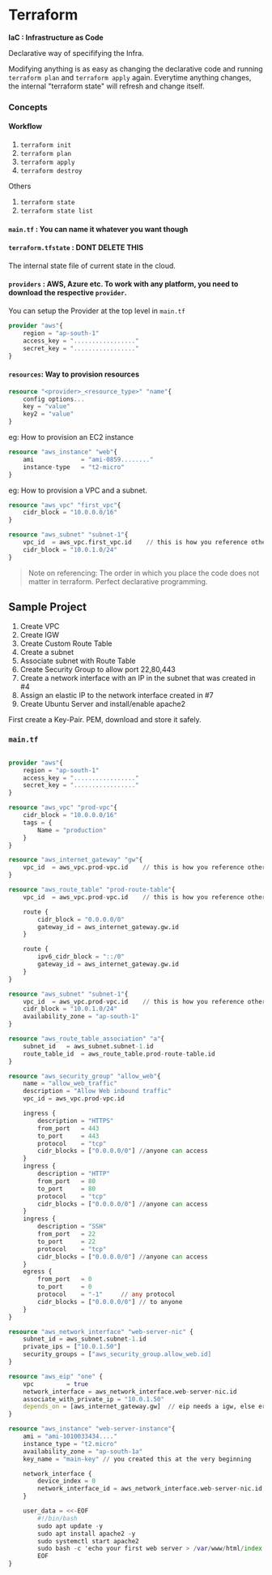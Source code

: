 # Terraform

**IaC : Infrastructure as Code**

Declarative way of specififying the Infra.

Modifying anything is as easy as changing the declarative code and running `terraform plan` and `terraform apply` again. Everytime anything changes, the internal "terraform state" will refresh and change itself.

### Concepts

#### Workflow
1. `terraform init`
2. `terraform plan`
3. `terraform apply`
4. `terraform destroy`

Others
1. `terraform state`
2. `terraform state list`

#### `main.tf` : You can name it whatever you want though

#### `terraform.tfstate` : DONT DELETE THIS
The internal state file of current state in the cloud.

#### `providers` : AWS, Azure etc. To work with any platform, you need to download the respective `provider`.

You can setup the Provider at the top level in `main.tf`

```tf
provider "aws"{
	region = "ap-south-1"
	access_key = "................."
	secret_key = "................."
}
```

#### `resources`: Way to provision resources

```tf
resource "<provider>_<resource_type>" "name"{
    config options...
	key = "value"
	key2 = "value"
}
```

eg: How to provision an EC2 instance
```tf
resource "aws_instance" "web"{
	ami				= "ami-0859........"
	instance-type	= "t2-micro"
}
```

eg: How to provision a VPC and a subnet.
```tf
resource "aws_vpc" "first_vpc"{
	cidr_block = "10.0.0.0/16"
}

resource "aws_subnet" "subnet-1"{
	vpc_id	= aws_vpc.first_vpc.id    // this is how you reference other resources
	cidr_block = "10.0.1.0/24"
}
```

> Note on referencing: The order in which you place the code does not matter in terraform. Perfect declarative programming.


## Sample Project

1. Create VPC
2. Create IGW
3. Create Custom Route Table
4. Create a subnet
5. Associate subnet with Route Table
6. Create Security Group to allow port 22,80,443
7. Create a network interface with an IP in the subnet that was created in #4
8. Assign an elastic IP to the network interface created in #7
9. Create Ubuntu Server and install/enable apache2


First create a Key-Pair. PEM, download and store it safely.


### `main.tf`

```tf

provider "aws"{
	region = "ap-south-1"
	access_key = "................."
	secret_key = "................."
}

resource "aws_vpc" "prod-vpc"{
	cidr_block = "10.0.0.0/16"
	tags = {
		Name = "production"
	}
}

resource "aws_internet_gateway" "gw"{
	vpc_id	= aws_vpc.prod-vpc.id    // this is how you reference other resources
}

resource "aws_route_table" "prod-route-table"{
	vpc_id	= aws_vpc.prod-vpc.id    // this is how you reference other resources

	route {
		cidr_block = "0.0.0.0/0"
		gateway_id = aws_internet_gateway.gw.id
	}

	route {
		ipv6_cidr_block = "::/0"
		gateway_id = aws_internet_gateway.gw.id
	}
}

resource "aws_subnet" "subnet-1"{
	vpc_id	= aws_vpc.prod-vpc.id    // this is how you reference other resources
	cidr_block = "10.0.1.0/24"
	availability_zone = "ap-south-1"
}

resource "aws_route_table_association" "a"{
	subnet_id	= aws_subnet.subnet-1.id
	route_table_id	= aws_route_table.prod-route-table.id
}

resource "aws_security_group" "allow_web"{
	name = "allow_web_traffic"
	description = "Allow Web inbound traffic"
	vpc_id = aws_vpc.prod-vpc.id

	ingress {
		description = "HTTPS"
		from_port	= 443
		to_port		= 443
		protocol	= "tcp"
		cidr_blocks = ["0.0.0.0/0"] //anyone can access
	}
	ingress {
		description = "HTTP"
		from_port	= 80
		to_port		= 80
		protocol	= "tcp"
		cidr_blocks = ["0.0.0.0/0"] //anyone can access
	}
	ingress {
		description = "SSH"
		from_port	= 22
		to_port		= 22
		protocol	= "tcp"
		cidr_blocks = ["0.0.0.0/0"] //anyone can access
	}
	egress {
		from_port	= 0
		to_port		= 0
		protocol	= "-1"     // any protocol
		cidr_blocks	= ["0.0.0.0/0"] // to anyone
	}
}

resource "aws_network_interface" "web-server-nic" {
	subnet_id = aws_subnet.subnet-1.id
	private_ips = ["10.0.1.50"]
	security_groups = ["aws_security_group.allow_web.id]
}

resource "aws_eip" "one" {
	vpc			= true
	network_interface = aws_network_interface.web-server-nic.id
	associate_with_private_ip = "10.0.1.50"
	depends_on = [aws_internet_gateway.gw]  // eip needs a igw, else error
}

resource "aws_instance" "web-server-instance"{
	ami = "ami-1010033434...."
	instance_type = "t2.micro"
	availability_zone = "ap-south-1a"
	key_name = "main-key" // you created this at the very beginning

	network_interface {
		device_index = 0
		network_interface_id = aws_network_interface.web-server-nic.id
	}

	user_data = <<-EOF
		#!/bin/bash
		sudo apt update -y
		sudo apt install apache2 -y
		sudo systemctl start apache2
		sudo bash -c 'echo your first web server > /var/www/html/index.html'
		EOF
}
```
